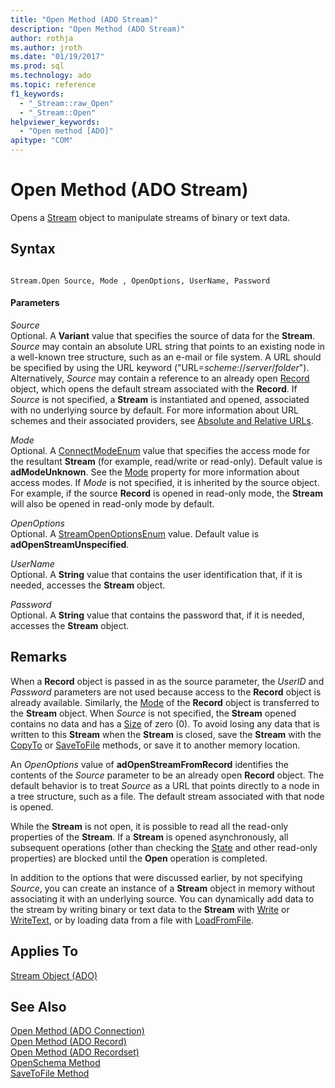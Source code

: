 ```yaml
---
title: "Open Method (ADO Stream)"
description: "Open Method (ADO Stream)"
author: rothja
ms.author: jroth
ms.date: "01/19/2017"
ms.prod: sql
ms.technology: ado
ms.topic: reference
f1_keywords:
  - "_Stream::raw_Open"
  - "_Stream::Open"
helpviewer_keywords:
  - "Open method [ADO]"
apitype: "COM"
---
```

# Open Method (ADO Stream)
Opens a [Stream](./stream-object-ado.md) object to manipulate streams of binary or text data.  
  
## Syntax  
  
```  
  
Stream.Open Source, Mode , OpenOptions, UserName, Password  
```  
  
#### Parameters  
 *Source*  
 Optional. A **Variant** value that specifies the source of data for the **Stream**. *Source* may contain an absolute URL string that points to an existing node in a well-known tree structure, such as an e-mail or file system. A URL should be specified by using the URL keyword ("URL=*scheme*://*server*/*folder*"). Alternatively, *Source* may contain a reference to an already open [Record](./record-object-ado.md) object, which opens the default stream associated with the **Record**. If *Source* is not specified, a **Stream** is instantiated and opened, associated with no underlying source by default. For more information about URL schemes and their associated providers, see [Absolute and Relative URLs](../../guide/data/absolute-and-relative-urls.md).  
  
 *Mode*  
 Optional. A [ConnectModeEnum](./connectmodeenum.md) value that specifies the access mode for the resultant **Stream** (for example, read/write or read-only). Default value is **adModeUnknown**. See the [Mode](./mode-property-ado.md) property for more information about access modes. If *Mode* is not specified, it is inherited by the source object. For example, if the source **Record** is opened in read-only mode, the **Stream** will also be opened in read-only mode by default.  
  
 *OpenOptions*  
 Optional. A [StreamOpenOptionsEnum](./streamopenoptionsenum.md) value. Default value is **adOpenStreamUnspecified**.  
  
 *UserName*  
 Optional. A **String** value that contains the user identification that, if it is needed, accesses the **Stream** object.  
  
 *Password*  
 Optional. A **String** value that contains the password that, if it is needed, accesses the **Stream** object.  
  
## Remarks  
 When a **Record** object is passed in as the source parameter, the *UserID* and *Password* parameters are not used because access to the **Record** object is already available. Similarly, the [Mode](./mode-property-ado.md) of the **Record** object is transferred to the **Stream** object. When *Source* is not specified, the **Stream** opened contains no data and has a [Size](./size-property-ado-stream.md) of zero (0). To avoid losing any data that is written to this **Stream** when the **Stream** is closed, save the **Stream** with the [CopyTo](./copyto-method-ado.md) or [SaveToFile](./savetofile-method.md) methods, or save it to another memory location.  
  
 An *OpenOptions* value of **adOpenStreamFromRecord** identifies the contents of the *Source* parameter to be an already open **Record** object. The default behavior is to treat *Source* as a URL that points directly to a node in a tree structure, such as a file. The default stream associated with that node is opened.  
  
 While the **Stream** is not open, it is possible to read all the read-only properties of the **Stream**. If a **Stream** is opened asynchronously, all subsequent operations (other than checking the [State](./state-property-ado.md) and other read-only properties) are blocked until the **Open** operation is completed.  
  
 In addition to the options that were discussed earlier, by not specifying *Source*, you can create an instance of a **Stream** object in memory without associating it with an underlying source. You can dynamically add data to the stream by writing binary or text data to the **Stream** with [Write](./write-method.md) or [WriteText](./writetext-method.md), or by loading data from a file with [LoadFromFile](./loadfromfile-method-ado.md).  
  
## Applies To  
 [Stream Object (ADO)](./stream-object-ado.md)  
  
## See Also  
 [Open Method (ADO Connection)](./open-method-ado-connection.md)   
 [Open Method (ADO Record)](./open-method-ado-record.md)   
 [Open Method (ADO Recordset)](./open-method-ado-recordset.md)   
 [OpenSchema Method](./openschema-method.md)   
 [SaveToFile Method](./savetofile-method.md)